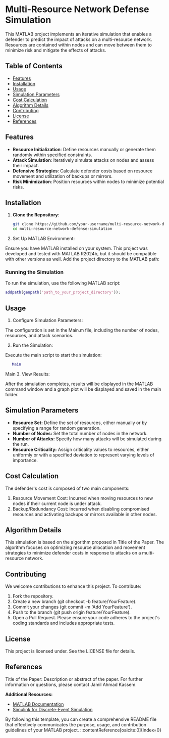 # Multi-Resource Network Defense Simulation

This MATLAB project implements an iterative simulation that enables a defender to predict the impact of attacks on a multi-resource network. Resources are contained within nodes and can move between them to minimize risk and mitigate the effects of attacks.

## Table of Contents

- [Features](#features)
- [Installation](#installation)
- [Usage](#usage)
- [Simulation Parameters](#simulation-parameters)
- [Cost Calculation](#cost-calculation)
- [Algorithm Details](#algorithm-details)
- [Contributing](#contributing)
- [License](#license)
- [References](#references)

## Features

- **Resource Initialization**: Define resources manually or generate them randomly within specified constraints.
- **Attack Simulation**: Iteratively simulate attacks on nodes and assess their impact.
- **Defensive Strategies**: Calculate defender costs based on resource movement and utilization of backups or mirrors.
- **Risk Minimization**: Position resources within nodes to minimize potential risks.

## Installation

1. **Clone the Repository**:

   ```bash
   git clone https://github.com/your-username/multi-resource-network-defense-simulation.git
   cd multi-resource-network-defense-simulation

2. Set Up MATLAB Environment:

Ensure you have MATLAB installed on your system. This project was developed and tested with MATLAB R2024b, but it should be compatible with other versions as well.
Add the project directory to the MATLAB path:
### Running the Simulation
To run the simulation, use the following MATLAB script:

```matlab
addpath(genpath('path_to_your_project_directory'));
```
## Usage

1. Configure Simulation Parameters:

The configuration is set in the Main.m file, including the number of nodes, resources, and attack scenarios.

2. Run the Simulation:

Execute the main script to start the simulation:
```matlab
   Main
```

Main
3. View Results:

After the simulation completes, results will be displayed in the MATLAB command window and a graph plot will be displayed and saved in the main folder.

## Simulation Parameters

- **Resource Set:** Define the set of resources, either manually or by specifying a range for random generation.
- **Number of Nodes:** Set the total number of nodes in the network.
- **Number of Attacks:** Specify how many attacks will be simulated during the run.
- **Resource Criticality:** Assign criticality values to resources, either uniformly or with a specified deviation to represent varying levels of importance.

## Cost Calculation
The defender's cost is composed of two main components:

1. Resource Movement Cost: Incurred when moving resources to new nodes if their current node is under attack.
2. Backup/Redundancy Cost: Incurred when disabling compromised resources and activating backups or mirrors available in other nodes.

## Algorithm Details

This simulation is based on the algorithm proposed in Title of the Paper. The algorithm focuses on optimizing resource allocation and movement strategies to minimize defender costs in response to attacks on a multi-resource network.

## Contributing

We welcome contributions to enhance this project. To contribute:

1. Fork the repository.
2. Create a new branch (git checkout -b feature/YourFeature).
3. Commit your changes (git commit -m 'Add YourFeature').
4. Push to the branch (git push origin feature/YourFeature).
5. Open a Pull Request.
Please ensure your code adheres to the project's coding standards and includes appropriate tests.

## License

This project is licensed under. See the LICENSE file for details.

## References

Title of the Paper: Description or abstract of the paper.
For further information or questions, please contact Jamil Ahmad Kassem.


**Additional Resources:**

- [MATLAB Documentation](https://www.mathworks.com/help/matlab/)
- [Simulink for Discrete-Event Simulation](https://www.mathworks.com/solutions/discrete-event-simulation.html)

By following this template, you can create a comprehensive README file that effectively communicates the purpose, usage, and contribution guidelines of your MATLAB project.
::contentReference[oaicite:0]{index=0}

